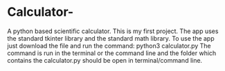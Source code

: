 # Calculator-
A python based scientific calculator. This is my first project.
The app uses the standard tkinter library and the standard math library. 
To use the app just download the file and run the command:
python3 calculator.py
The command is run in the terminal or the command line and the folder which contains the calculator.py should be open in terminal/command line.
